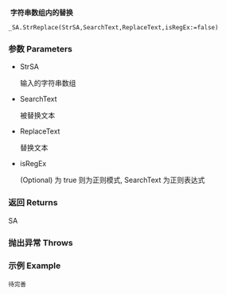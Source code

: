 
​	**字符串数组内的替换**


```autohotkey
_SA.StrReplace(StrSA,SearchText,ReplaceText,isRegEx:=false)
```

### 参数 Parameters

- StrSA

  输入的字符串数组

- SearchText

  被替换文本

- ReplaceText

  替换文本

- isRegEx

  (Optional) 为 true 则为正则模式, SearchText 为正则表达式

### 返回 Returns

SA

### 抛出异常 Throws

### 示例 	Example

```autohotkey
待完善
```